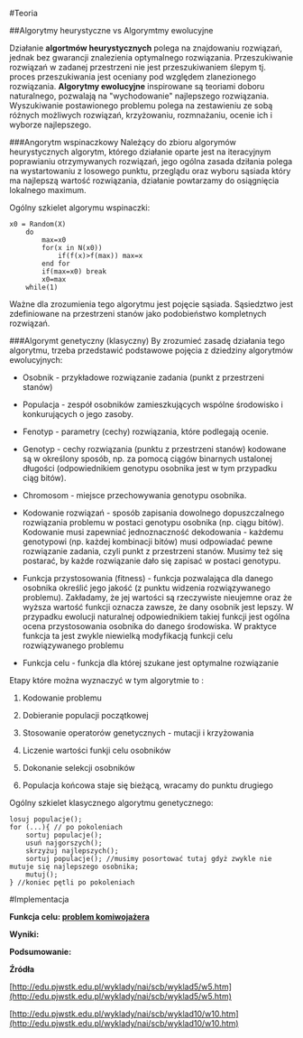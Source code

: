 #Teoria

##Algorytmy heurystyczne vs Algorymtmy ewolucyjne

Działanie **algortmów heurystycznych** polega na znajdowaniu rozwiązań, jednak bez gwarancji znalezienia optymalnego rozwiązania. Przeszukiwanie rozwiązań w zadanej przestrzeni nie jest przeszukiwaniem ślepym tj. proces przeszukiwania jest oceniany pod względem zlanezionego rozwiązania.
**Algorytmy ewolucyjne** inspirowane są teoriami doboru naturalnego, pozwalają na "wychodowanie" najlepszego rozwiązania. Wyszukiwanie postawionego problemu polega na zestawieniu ze sobą różnych możliwych rozwiązań, krzyżowaniu, rozmnażaniu, ocenie ich i wyborze najlepszego.

###Angorytm wspinaczkowy
 Należący do zbioru algorymów heurystycznych algorytm, którego działanie oparte jest na iteracyjnym poprawianiu otrzymywanych rozwiązań, jego ogólna zasada dziłania polega na wystartowaniu z losowego punktu, przeglądu oraz wyboru sąsiada który ma najlepszą wartość rozwiązania, działanie powtarzamy do osiągnięcia lokalnego maximum.

Ogólny szkielet algorymu wspinaczki:

    x0 = Random(X)
    	do
    		max=x0
    		for(x in N(x0))
    			if(f(x)>f(max)) max=x
    		end for
    		if(max=x0) break
    		x0=max
    	while(1)

Ważne dla zrozumienia tego algorytmu jest pojęcie sąsiada. Sąsiedztwo jest zdefiniowane na przestrzeni stanów jako podobieństwo kompletnych rozwiązań. 


###Algorymt genetyczny (klasyczny)
 By zrozumieć zasadę działania tego algorytmu, trzeba przedstawić podstawowe pojęcia z dziedziny algorytmów ewolucyjnych:

- Osobnik - przykładowe rozwiązanie zadania (punkt z przestrzeni stanów)

- Populacja - zespół osobników zamieszkujących wspólne środowisko i konkurujących o jego zasoby.

- Fenotyp - parametry (cechy) rozwiązania, które podlegają ocenie.

- Genotyp - cechy rozwiązania (punktu z przestrzeni stanów) kodowane są w określony sposób, np. za pomocą ciągów binarnych ustalonej długości (odpowiednikiem genotypu osobnika jest w tym przypadku ciąg bitów).

- Chromosom - miejsce przechowywania genotypu osobnika.

- Kodowanie rozwiązań - sposób zapisania dowolnego dopuszczalnego rozwiązania problemu w postaci genotypu osobnika (np. ciągu bitów). Kodowanie musi zapewniać jednoznaczność dekodowania - każdemu genotypowi (np. każdej kombinacji bitów) musi odpowiadać pewne rozwiązanie zadania, czyli punkt z przestrzeni stanów. Musimy też się postarać, by każde rozwiązanie dało się zapisać w postaci genotypu.

- Funkcja przystosowania (fitness) - funkcja pozwalająca dla danego osobnika określić jego jakość (z punktu widzenia rozwiązywanego problemu). Zakładamy, że jej wartości są rzeczywiste nieujemne oraz że wyższa wartość funkcji oznacza zawsze, że dany osobnik jest lepszy. W przypadku ewolucji naturalnej odpowiednikiem takiej funkcji jest ogólna ocena przystosowania osobnika do danego środowiska. W praktyce funkcja ta jest zwykle niewielką modyfikacją funkcji celu rozwiązywanego problemu

- Funkcja celu - funkcja dla której szukane jest optymalne rozwiązanie

Etapy które można wyznaczyć w tym algorytmie to :

1. Kodowanie problemu

2. Dobieranie populacji początkowej

3. Stosowanie operatorów genetycznych - mutacji i krzyżowania

4. Liczenie wartości funkji celu osobników

5. Dokonanie selekcji osobników

6. Populacja końcowa staje się bieżącą, wracamy do punktu drugiego

Ogólny szkielet klasycznego algorytmu genetycznego:

    losuj populacje();
    for (...){ // po pokoleniach
        sortuj populacje();
        usuń najgorszych();
        skrzyżuj najlepszych();
        sortuj populacje(); //musimy posortować tutaj gdyż zwykle nie mutuje się najlepszego osobnika;
        mutuj();
    } //koniec pętli po pokoleniach


#Implementacja

**Funkcja celu: [problem komiwojażera](https://pl.wikipedia.org/wiki/Problem_komiwoja%C5%BCera)**

**Wyniki:**

**Podsumowanie:**

**Źródła**

[http://edu.pjwstk.edu.pl/wyklady/nai/scb/wyklad5/w5.htm](http://edu.pjwstk.edu.pl/wyklady/nai/scb/wyklad5/w5.htm)

[http://edu.pjwstk.edu.pl/wyklady/nai/scb/wyklad10/w10.htm](http://edu.pjwstk.edu.pl/wyklady/nai/scb/wyklad10/w10.htm)